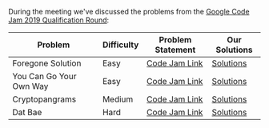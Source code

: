 During the meeting we've discussed the problems from the [Google Code Jam 2019 Qualification Round](https://codingcompetitions.withgoogle.com/codejam/round/0000000000051705):

Problem | Difficulty | Problem Statement | Our Solutions
--------|------------|-------------------|---------------
Foregone Solution | Easy | [Code Jam Link](https://codingcompetitions.withgoogle.com/codejam/round/0000000000051705/0000000000088231) | [Solutions](../../problems/googlecodejam/2019/qualification/ForegoneSolution)
You Can Go Your Own Way | Easy | [Code Jam Link](https://codingcompetitions.withgoogle.com/codejam/round/0000000000051705/00000000000881da) | [Solutions](../../problems/googlecodejam/2019/qualification/YouCanGoYourOwnWay)
Cryptopangrams | Medium | [Code Jam Link](https://codingcompetitions.withgoogle.com/codejam/round/0000000000051705/000000000008830b) | [Solutions](../../problems/googlecodejam/2019/qualification/Cryptopangrams)
Dat Bae | Hard | [Code Jam Link](https://codingcompetitions.withgoogle.com/codejam/round/0000000000051705/00000000000881de) | [Solutions](../../problems/googlecodejam/2019/qualification/DatBae)
